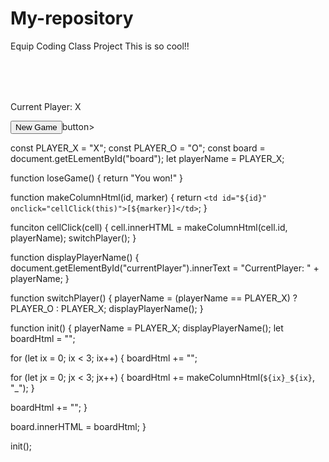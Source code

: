 # My-repository
Equip Coding Class Project
This is so cool!!
<DOCTYPE html lang="en">
<html>
  <head>
    <title> 2-Player Tic Tac Toe</title>
    <style>
      table { font-size: 40px;
            font-family: 'Courier New', Courier, monospace; }
    </style>
  </head>
  <body>
    <table id="board"></table>
    <p id="currentPlayer">Current Player: X</p>
    <button onclick="init()">New Game</button>button>
    <script src="tictactoe.js"></script>
  </body>
</html>

const PLAYER_X = "X";
const PLAYER_O = "O";
const board = document.getELementById("board");
let playerName = PLAYER_X;

function loseGame() {
  return "You won!"
}

function makeColumnHtml(id, marker) {
return `<td id="${id}" onclick="cellClick(this)">[${marker}]</td>`;
}

funciton cellClick(cell) {
cell.innerHTML = makeColumnHtml(cell.id, playerName);
switchPlayer();
}

function displayPlayerName() {
document.getElementById("currentPlayer").innerText = "CurrentPlayer: " + playerName;
}

function switchPlayer() {
playerName = (playerName == PLAYER_X) ? PLAYER_O : PLAYER_X;
displayPlayerName();
}

function init() {
playerName = PLAYER_X;
displayPlayerName();
let boardHtml = "";

for (let ix = 0; ix < 3; ix++) {
boardHtml += "<tr>";

  for (let jx = 0; jx < 3; jx++) {
      boardHtml += makeColumnHtml(`${ix}_${ix}`, "_");
    }

  boardHtml += "</tr>";
}

board.innerHTML = boardHtml;
}

init();

